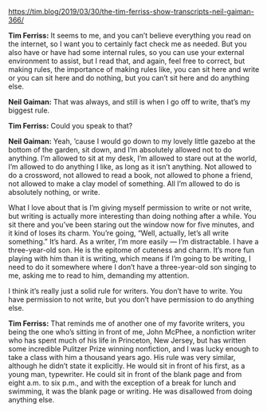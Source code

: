 https://tim.blog/2019/03/30/the-tim-ferriss-show-transcripts-neil-gaiman-366/

**Tim Ferriss:** It seems to me, and you can’t believe everything you read on the internet, so I want you to certainly fact check me as needed. But you also have or have had some internal rules, so you can use your external environment to assist, but I read that, and again, feel free to correct, but making rules, the importance of making rules like, you can sit here and write or you can sit here and do nothing, but you can’t sit here and do anything else.

**Neil Gaiman:** That was always, and still is when I go off to write, that’s my biggest rule.

**Tim Ferriss:** Could you speak to that?

**Neil Gaiman:** Yeah, ’cause I would go down to my lovely little gazebo at the bottom of the garden, sit down, and I’m absolutely allowed not to do anything. I’m allowed to sit at my desk, I’m allowed to stare out at the world, I’m allowed to do anything I like, as long as it isn’t anything. Not allowed to do a crossword, not allowed to read a book, not allowed to phone a friend, not allowed to make a clay model of something. All I’m allowed to do is absolutely nothing, or write.

What I love about that is I’m giving myself permission to write or not write, but writing is actually more interesting than doing nothing after a while. You sit there and you’ve been staring out the window now for five minutes, and it kind of loses its charm. You’re going, “Well, actually, let’s all write something.” It’s hard. As a writer, I’m more easily — I’m distractable. I have a three-year-old son. He is the epitome of cuteness and charm. It’s more fun playing with him than it is writing, which means if I’m going to be writing, I need to do it somewhere where I don’t have a three-year-old son singing to me, asking me to read to him, demanding my attention.

I think it’s really just a solid rule for writers. You don’t have to write. You have permission to not write, but you don’t have permission to do anything else.

**Tim Ferriss:** That reminds me of another one of my favorite writers, you being the one who’s sitting in front of me, John McPhee, a nonfiction writer who has spent much of his life in Princeton, New Jersey, but has written some incredible Pulitzer Prize winning nonfiction, and I was lucky enough to take a class with him a thousand years ago. His rule was very similar, although he didn’t state it explicitly. He would sit in front of his first, as a young man, typewriter. He could sit in front of the blank page and from eight a.m. to six p.m., and with the exception of a break for lunch and swimming, it was the blank page or writing. He was disallowed from doing anything else.